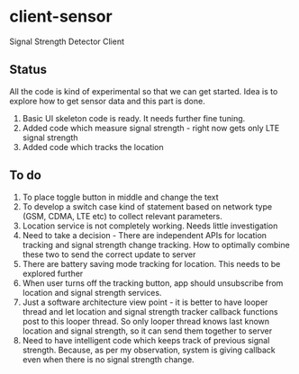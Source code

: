 # client-sensor
Signal Strength Detector Client


Status
------
All the code is kind of experimental so that we can get started. Idea is to explore how to get sensor data and this part is done. 
1. Basic UI skeleton code is ready. It needs further fine tuning.
2. Added code which measure signal strength  - right now gets only LTE signal strength
3. Added code which tracks the location

To do
-----
1. To place toggle button in middle and change the text
2. To develop a switch case kind of statement based on network type (GSM, CDMA, LTE etc) to collect relevant parameters. 
3. Location service is not completely working. Needs little investigation
4. Need to take a decision - There are independent APIs for location tracking and signal strength change tracking. How to optimally combine these two to send the correct update to server
5. There are battery saving mode tracking for location. This needs to be explored further
6. When user turns off the tracking button, app should unsubscribe from location and signal strength services.
7. Just a software architecture view point - it is better to have looper thread and let location and signal strength tracker callback functions post to this looper thread. So only looper thread knows last known location and signal strength, so it can send them together to server
8. Need to have intelligent code which keeps track of previous signal strength. Because, as per my observation, system is giving callback even when there is no signal strength change.
